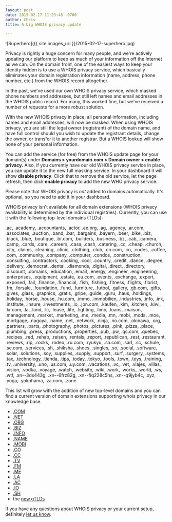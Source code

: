```yaml
---
layout: post
date: 2015-02-17 11:23:48 -0700
author: Chris
title: A big WHOIS privacy update

---
```


<!-- excerpt -->

![Superhero]({{ site.images_url }}/2015-02-17-superhero.jpg)

Privacy is rightly a huge concern for many people, and we're actively updating our platform to keep as much of your information off the Internet as we can. On the domain front, one of the easiest ways to keep your identity hidden is to use a WHOIS privacy service, which basically eliminates your domain registration information (name, address, phone number, etc.) from the WHOIS record altogether.

In the past, we've used our own WHOIS privacy service, which masked phone numbers and addresses, but still left names and email addresses in the WHOIS public record. For many, this worked fine, but we've received a number of requests for a more robust solution.

<!-- /excerpt -->

With the new WHOIS privacy in place, all personal information, including names and email addresses, will now be masked. When using WHOIS privacy, you are still the legal owner (registrant) of the domain name, and have full control should you wish to update the registrant details, change the owner, or transfer it to another registrar. But a WHOIS lookup will show none of your personal information.

You can add the service (for free) from the WHOIS update page for your domain(s) under **Domains > yourdomain.com > Domain owner > enable privacy.** Also, if you currently have our old WHOIS privacy service in place, you can update it to the new full masking service. In your dashboard it will show **disable privacy**. Click that to remove the old service, let the page refresh, then click **enable privacy** to add the new WHO privacy service.

Please note that WHOIS privacy is _not_ added to domains automatically. It's optional, so you need to add it in your dashboard.

WHOIS privacy isn't available for all domain extensions (WHOIS privacy availability is determined by the individual registries). Currently, you can use it with the following top-level domains (TLDs):

.ac, .academy, .accountants, .actor, .ae.org, .ag, .agency, .ar.com, .associates, .auction, .band, .bar, .bargains, .bayern, .beer, .bike, .biz, .black, .blue, .boutique, .br.com, .builders, .business, .bz, .cab, .camera, .camp, .cards, .care, .careers, .casa, .cash, .catering, .cc, .cheap, .church, .city, .claims, .cleaning, .clinic, .clothing, .club, .cn.com, .co, .codes, .coffee, .com, .community, .company, .computer, .condos, .construction, .consulting, .contractors, .cooking, .cool, .country, .credit, .dance, .degree, .delivery, .democrat, .dental, .diamonds, .digital, .direct, .directory, .discount, .domains, .education, .email, .energy, .engineer, .engineering, .enterprises, .equipment, .estate, .eu.com, .events, .exchange, .expert, .exposed, .fail, .finance, .financial, .fish, .fishing, .fitness, .flights, .florist, .fm, .forsale, .foundation, .fund, .furniture, .futbol, .gallery, .gb.com, .gifts, .gives, .glass, .graphics, .gratis, .gripe, .guide, .guru, .haus, .holdings, .holiday, .horse, .house, .hu.com, .immo, .immobilien, .industries, .info, .ink, .institute, .insure, .investments, .io, .jpn.com, .kaufen, .kim, .kitchen, .kiwi, .kr.com, .la, .land, .lc, .lease, .life, .lighting, .limo, .loans, .maison, .management, .market, .marketing, .me, .media, .mn, .mobi, .moda, .moe, .mortgage, .nagoya, .name, .net, .network, .ninja, .no.com, .okinawa, .org, .partners, .parts, .photography, .photos, .pictures, .pink, .pizza, .place, .plumbing, .press, .productions, .properties, .pub, .pw, .qc.com, .quebec, .recipes, .red, .rehab, .reisen, .rentals, .report, .republican, .rest, .restaurant, .reviews, .rip, .rocks, .rodeo, .ru.com, .ryukyu, .sa.com, .sarl, .sc, .schule, .se.com, .services, .sh, .shiksha, .shoes, .singles, .so, .social, .software, .solar, .solutions, .soy, .supplies, .supply, .support, .surf, .surgery, .systems, .tax, .technology, .tienda, .tips, .today, .tokyo, .tools, .town, .toys, .training, .tv, .university, .uno, .us.com, .uy.com, .vacations, .vc, .vet, .viajes, .villas, .vision, .vodka, .voyage, .watch, .website, .wiki, .work, .works, .world, .ws, .wtf, .xn--3ds443g, .xn--6frz82g, .xn--fiq228c5hs, .xn--q9jyb4c, .xyz, .yoga, .yokohama, .za.com, .zone

This list will grow with the addition of new top-level domains and you can find a current version of domain extensions supporting whois privacy in our knowledge base.

+ [.COM](http://iwantmyname.com/domains/com-domain-name-registration-for-commercial)
+ [.NET](http://iwantmyname.com/domains/com-domain-name-registration-for-commercial)
+ [.ORG](http://iwantmyname.com/domains/org-domain-name-registration-for-organisation)
+ [.BIZ](http://iwantmyname.com/domains/biz-domain-name-registration-for-business)
+ [.INFO](http://iwantmyname.com/domains/info-domain-name-registration-for-information)
+ [.NAME](http://iwantmyname.com/domains/name-domain-name-registration-for-names)
+ [.MOBI](http://iwantmyname.com/domains/mobi-domain-name-registration-for-mobile)
+ [.CO](https://iwantmyname.com/domains/co-colombian-domain-name-registration-for-colombia)
+ [.CC](http://iwantmyname.com/domains/cc-domain-name-registration-for-cocos-keeling-islands)
+ [.TV](http://iwantmyname.com/domains/tv-tuvaluan-domain-name-registration-for-tuvalu)
+ [.FM](http://iwantmyname.com/domains/fm-domain-name-registration-for-federated-states-of-micronesia)
+ [.ME](http://iwantmyname.com/domains/me-montenegrean-domain-name-registration-for-montenegro)
+ [.LA](https://iwantmyname.com/domains/la-lao-domain-name-registration-for-laos)
+ [.AC](https://iwantmyname.com/domains/ac-international-domain-name-registration-for-ascension-island)
+ [.IO](https://iwantmyname.com/domains/io-domain-name-registration-for-british-indian-ocean-territory)
+ [.SH](https://iwantmyname.com/domains/sh-domain-name-registration-for-saint-helena)
+ the [new gTLDs](https://iwantmyname.com/domains/new-gtld-domain-extensions)

If you have any questions about WHOIS privacy or your current setup, definitely [let us know](https://iwantmyname.com/support). 

